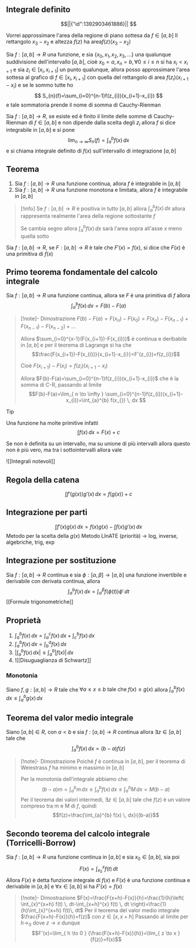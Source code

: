 ## Integrale definito

```math
||{"id":1392903461886}||


```

Vorrei approssimare l'area della regione di piano sottesa da $f\in[a,b]$
Il rettangolo $x_{3}-x_{2}$ e altezza $f(z)$ ha area$f(z)(x_{3}-x_{2})$

Sia $f:[a,b]\to R$ una funzione, e sia $\{x_{0},x_{1},x_{2},x_{3},\dots\}$ una qualunque suddivisione dell'intervallo $[a,b]$, cioè $x_{0}=a,x_{n}=b,\forall {0\leq i\leq n} \text{ si ha } {x_{i}<x_{i+1}}$ e sia $z_{i}\in[x_{i},x_{i+1}]$ un punto qualunque, allora posso approssimare l'area sottesa al grafico di $f\in[x_{i},x_{i+1}]$ con quella del rettangolo di area $f(z_{i})(x_{i+1}-x_{i})$ e se le sommo tutte ho
$$
S_{n}(f)=\sum_{i=0}^{n-1}f(z_{i})(x_{i+1}-x_{i})
$$
e tale sommatoria prende il nome di somma di Cauchy-Rienman

Sia $f:[a,b]\to R$, se esiste ed è finito il limite delle somme di Cauchy-Rienman di $f\in[a,b]$ e non dipende dalla scelta degli $z_{i}$ allora $f$ si dice integrabile in $[a,b]$ e si pone
$$
\lim_{ n \to \infty } {S_{n}(f)} = \int_{a}^b f(x) \, dx 
$$
e si chiama integrale definito di $f(x)$ sull'intervallo di integrazione $[a,b]$

## Teorema

1. Sia $f:[a,b]\to R$ una funzione continua, allora $f$ è integrabile in $[a,b]$
2. Sia $f:[a,b]\to R$ una funzione monotona e limitata, allora $f$ è integrabile in $[a,b]$

>[!info]
>Se $f:[a,b]\to R$ è positiva in tutto $[a,b]$ allora $\int_{a}^{b}  f(x)\, dx$ allora rappresenta realmente l'area della regione sottostante $f$
>
>Se cambia segno allora $\int_{a}^{b}  f(x)\, dx$ sarà l'area sopra all'asse $x$ meno quella sotto

Sia $f:[a,b]\to R$, se $F:[a,b]\to R$ è tale che $F'(x)=f(x)$, si dice che $F(x)$ è una primitiva di $f(x_{})$

## Primo teorema fondamentale del calcolo integrale

Sia $f:[a,b]\to R$ una funzione continua, allora se $F$ è una primitiva di $f$ allora 
$$
\int_{a}^{b} f(x) \, dx =F(b)-F(a)
$$

>[!note]- Dimostrazione
>$F(b)-F(a)=F(x_{n})-F(x_{0})=F(x_{n})-F(x_{n-1})+F(x_{n-1})-F(x_{n-2})+\dots$
>
>Allora $\sum_{i=0}^{x-1}(F(x_{i+1})-F(x_{i}))$ è continua e deribabile in $[a,b]$ e per il teorema di Lagrange si ha che $$\frac{F(x_{i+1})-F(x_{i})}{x_{i+1}-x_{i}}=F'(z_{i})=f(z_{i})$$
>
>Cioè $F(x_{i+1})-F(x_{i})=f(z_{i})(x_{i+1}-x_{i})$
>
>Allora $F(b)-F(a)=\sum_{i=0}^{n-1}f(z_{i})(x_{i+1}-x_{i})$ che è la somma di C-R, passando al limite $$F(b)-F(a)=\lim_{ n \to \infty } \sum_{i=0}^{n-1}f(z_{i})(x_{i+1}-x_{i})=\int_{a}^{b} f(x_{}) \, dx $$

>[!tip]
>Una funzione ha molte primitive infatti $$\int f(x) \, dx = F(x) + c$$
>
>Se non è definita su un intervallo, ma su unione di più intervalli allora questo non è più vero, ma tra i sottointervalli allora vale

![[Integrali notevoli]]

## Regola della catena
$$
\int f'(g(x))g'(x) \, dx = f(g(x)) +c 
$$

## Integrazione per parti
$$
\int f'(x)g(x) \, dx = f(x)g(x) - \int f(x)g'(x) \, dx 
$$
Metodo per la scelta della $g(x)$
Metodo LInATE (priorità) -> log, inverse, algebriche, trig, exp

## Integrazione per sostituzione

Sia $f:[a,b]\to R$ continua e sia $\phi:[\alpha,\beta]\to[a,b]$ una funzione invertibile e derivabile con derivata continua, allora 
$$
\int_{a}^{b} f(x) \, dx = \int_{\alpha}^{\beta} f(\phi(t))\phi' \, dt 
$$
[[Formule trigonometriche]]

## Proprietà

1. $\int_{a}^{b} f(x_{}) \, dx=\int_{a}^{c} f(x_{}) \, dx+\int_{c}^{b} f(x_{}) \, dx$
2. $\int_{a}^{b} f(x_{}) \, dx=\int_{b}^{a} f(x_{}) \, dx$
3. $|\int_{a}^{b} f(x) \, dx|\leq \int_{a}^{b} |f(x)| \, dx$
4. ![[Disuguaglianza di Schwartz]]

### Monotonia

Siano $f,g:[a,b]\to R$ tale che $\forall {a\leq x\leq b} \text{ tale che } f(x_{})\leq g(x)$ allora $\int_{a}^{b} f(x_{}) \, dx \leq \int_{a}^{b} g(x) \, dx$

## Teorema del valor medio integrale

Siano $[a,b]\in R$, con $a<b$ e sia $f:[a,b]\to R$ continua allora $\exists {z} \in {[a,b]}$ tale che 
$$
\int_{a}^{b} f(x) \, dx =(b-a)f(z)
$$
>[!note]- Dimostrazione
>Poiché $f$ è continua in $[a,b]$, per il teorema di Weiestrass $f$ ha minimo e massimo in $[a,b]$
>
>Per la monotonia dell'integrale abbiamo che:
>$$(b-a)m=\int_{a}^{b} m \, dx \leq \int_{a}^{b} f(x) \, dx \leq \int_{a}^{b} M \, dx = M(b-a)$$
>Per il teorema dei valori intermedi, $\exists {z} \in {[a,b]}$  tale che  $f(z)$ è un valore compreso tra m e M di $f$, quindi
>$$f(z)=\frac{\int_{a}^{b} f(x) \, dx}{(b-a)}$$

## Secondo teorema del calcolo integrale (Torricelli-Borrow)

Sia $f:[a,b]\to R$ una funzione continua in $[a,b]$ e sia  $x_{0}\in[a,b]$, sia poi 
$$
F(x)=\int_{x_{0}}^{x} f(t)  \, dt
$$
Allora $F(x)$ è detta funzione integrale di $f(x)$ e $F(x)$ è una funzione continua e derivabile in $[a,b]$ e $\forall {x} \in {[a,b]}$ si ha $F'(x)=f(x)$

>[!note]- Dimostrazione
>$F(x)=\frac{F(x+h)-F(x)}{h}=\frac{1}{h}\left( \int_{x}^{x+h} f(t)  \, dt-\int_{x+h}^{x} f(t)  \, dt \right)=\frac{1}{h}\int_{x}^{x+h} f(t)\, dt$
>Per il teorema del valor medio integrale $\frac{F(x+h)-F(x)}{h}=f(z)$ con $z\in[x,x+h]$
>Passando al limite per $h\to_{0}$ dove $z\to x$ dunque
>$$F'(x)=\lim_{ h \to 0 } {\frac{F(x+h)-F(x)}{h}}=\lim_{ z \to x } {f(z)}=f(x)$$
>

